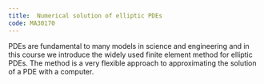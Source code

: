 ```yaml
---
title:  Numerical solution of elliptic PDEs
code: MA30170
---
```

PDEs are fundamental to many models in science and engineering and in this course we introduce the widely used finite element method for elliptic PDEs. The method is a very flexible approach to approximating the solution of a PDE with a computer.
